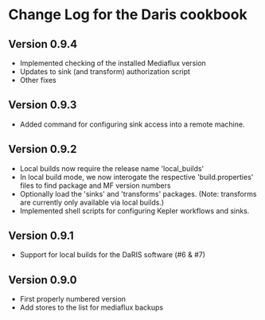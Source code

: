 Change Log for the Daris cookbook
=================================

Version 0.9.4
-------------
 - Implemented checking of the installed Mediaflux version
 - Updates to sink (and transform) authorization script
 - Other fixes

Version 0.9.3
-------------
 - Added command for configuring sink access into a remote machine.

Version 0.9.2
-------------
 - Local builds now require the release name 'local_builds'
 - In local build mode, we now interogate the respective 'build.properties'
   files to find package and MF version numbers
 - Optionally load the 'sinks' and 'transforms' packages.  (Note: transforms
   are currently only available via local builds.)
 - Implemented shell scripts for configuring Kepler workflows and sinks.

Version 0.9.1
-------------
 - Support for local builds for the DaRIS software (#6 & #7)

Version 0.9.0
-------------
 - First properly numbered version
 - Add stores to the list for mediaflux backups

